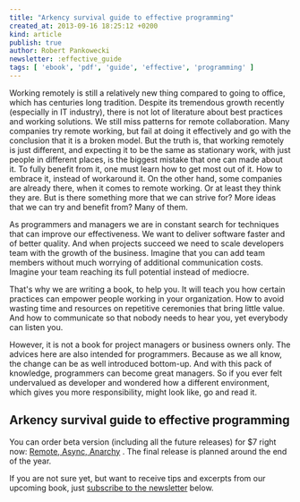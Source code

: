 ```yaml
---
title: "Arkency survival guide to effective programming"
created_at: 2013-09-16 18:25:12 +0200
kind: article
publish: true
author: Robert Pankowecki
newsletter: :effective_guide
tags: [ 'ebook', 'pdf', 'guide', 'effective', 'programming' ]
---
```


Working remotely is still a relatively new thing compared to going to office,
which has centuries long tradition. Despite its tremendous growth recently
(especially in IT industry), there is not lot of literature about best
practices and working solutions. We still miss patterns for remote
collaboration. Many companies try remote working, but fail at doing it
effectively and go with the conclusion that it is a broken model. But the truth
is, that working remotely is just different, and expecting it to be the same as
stationary work, with just people in different places, is the biggest mistake
that one can made about it. To fully benefit from it, one must learn how to get
most out of it. How to embrace it, instead of workaround it. On the other hand,
some companies are already there, when it comes to remote working. Or at least
they think they are. But is there something more that we can strive for? More
ideas that we can try and benefit from? Many of them.

<!-- more -->

As programmers and managers we are in constant search for techniques that can
improve our effectiveness. We want to deliver software faster and of better
quality. And when projects succeed we need to scale developers team with the
growth of the business. Imagine that you can add team members without much worrying
of additional communication costs. Imagine your team reaching its full potential
instead of mediocre.

That's why we are writing a book, to help you. It will teach you how certain practices can empower
people working in your organization. How to avoid wasting time and resources on
repetitive ceremonies that bring little value. And how to communicate so that nobody
needs to hear you, yet everybody can listen you. 

However, it is not a book for project
managers or business owners only. The advices here are also intended for
programmers. Because as we all know, the change can be as well introduced bottom-up.
And with this pack of knowledge, programmers can become great managers. So if
you ever felt undervalued as developer and wondered how a different environment,
which gives you more responsibility, might look like, go and read it.


## Arkency survival guide to effective programming

You can order beta version (including all the future releases) for $7 right now:
[Remote, Async, Anarchy](https://sellboxhq.com/l/Ak8L/Remote-Async-Anarchy-Arkency-survival-guide-to-effective-programming) .
The final release is planned around the end of the year.

If you are not sure yet, but want to receive tips and excerpts from our upcoming
book, just [subscribe to the newsletter](http://arkency.us5.list-manage.com/subscribe?u=1bb42b52984bfa86e2ce35215&id=aed2a3766f) below.
